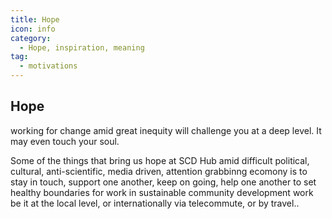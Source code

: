 ```yaml
---
title: Hope
icon: info
category:
  - Hope, inspiration, meaning
tag:
  - motivations
---
```


## Hope

working for change amid great inequity will challenge you at a deep level.  It may even touch your soul. 

Some of the things that bring us hope at SCD Hub amid difficult political, cultural, anti-scientific, media driven, attention grabbinng ecomony is to stay in touch, support one another, keep on going, help one another to set healthy boundaries for work in sustainable community development work be it at the local level, or internationally via telecommute, or by travel.. 
